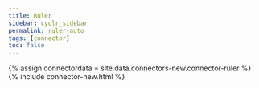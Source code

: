 ```yaml
---
title: Ruler
sidebar: cyclr_sidebar
permalink: ruler-auto
tags: [connector]
toc: false
---
```

{% assign connectordata = site.data.connectors-new.connector-ruler %}
{% include connector-new.html %}	